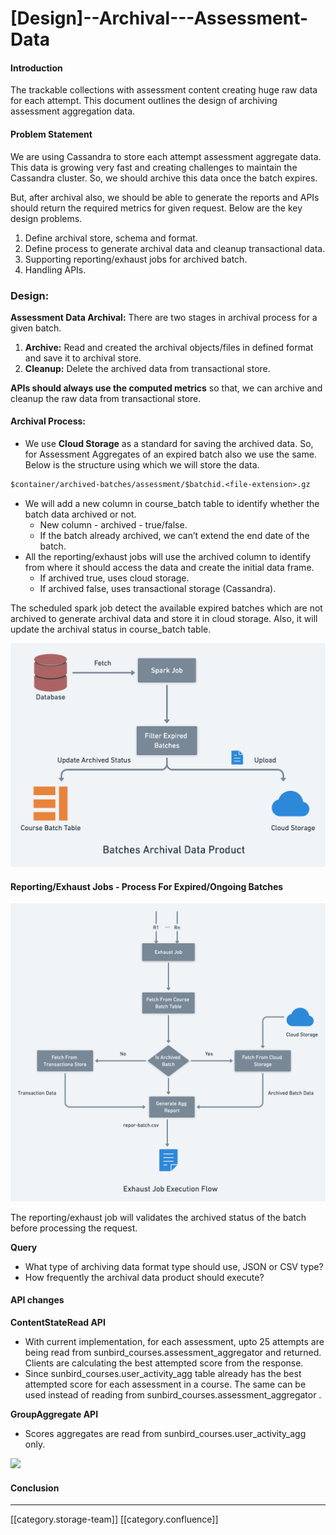 # \[Design]--Archival---Assessment-Data

#### Introduction

The trackable collections with assessment content creating huge raw data for each attempt. This document outlines the design of archiving assessment aggregation data.

#### Problem Statement

We are using Cassandra to store each attempt assessment aggregate data. This data is growing very fast and creating challenges to maintain the Cassandra cluster. So, we should archive this data once the batch expires.

But, after archival also, we should be able to generate the reports and APIs should return the required metrics for given request. Below are the key design problems.

1. Define archival store, schema and format.
2. Define process to generate archival data and cleanup transactional data.
3. Supporting reporting/exhaust jobs for archived batch.
4. Handling APIs.

### Design:

**Assessment Data Archival:** There are two stages in archival process for a given batch.

1. **Archive:** Read and created the archival objects/files in defined format and save it to archival store.
2. **Cleanup:** Delete the archived data from transactional store.

**APIs should always use the computed metrics** so that, we can archive and cleanup the raw data from transactional store.

#### Archival Process:

* We use **Cloud Storage** as a standard for saving the archived data. So, for Assessment Aggregates of an expired batch also we use the same. Below is the structure using which we will store the data.

```scheme
$container/archived-batches/assessment/$batchid.<file-extension>.gz
```

* We will add a new column in course\_batch table to identify whether the batch data archived or not.
  * New column - archived - true/false.
  * If the batch already archived, we can’t extend the end date of the batch.
* All the reporting/exhaust jobs will use the archived column to identify from where it should access the data and create the initial data frame.
  * If archived true, uses cloud storage.
  * If archived false, uses transactional storage (Cassandra).

The scheduled spark job detect the available expired batches which are not archived to generate archival data and store it in cloud storage. Also, it will update the archival status in course\_batch table.

![](../../../../Analytics/Fullexport/images/storage/d29021e7-e1d8-43cf-ade3-f9af532b305e.png)

#### Reporting/Exhaust Jobs - Process For Expired/Ongoing Batches

![](../../../../Analytics/Fullexport/images/storage/exhaust-latest.png)

The reporting/exhaust job will validates the archived status of the batch before processing the request.

**Query**

* What type of archiving data format type should use, JSON or CSV type?
* How frequently the archival data product should execute?

#### API changes

**ContentStateRead API**

* With current implementation, for each assessment, upto 25 attempts are being read from sunbird\_courses.assessment\_aggregator and returned. Clients are calculating the best attempted score from the response.
* Since sunbird\_courses.user\_activity\_agg table already has the best attempted score for each assessment in a course. The same can be used instead of reading from sunbird\_courses.assessment\_aggregator .

**GroupAggregate API**

* Scores aggregates are read from sunbird\_courses.user\_activity\_agg only.

![](../../../../Analytics/Fullexport/images/storage/Assess\_archival\_API\_changes.png)

#### Conclusion

***

\[\[category.storage-team]] \[\[category.confluence]]
